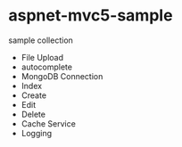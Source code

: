 # aspnet-mvc5-sample
sample collection

- File Upload
- autocomplete
- MongoDB Connection
 - Index
 - Create
 - Edit
 - Delete
- Cache Service
- Logging

